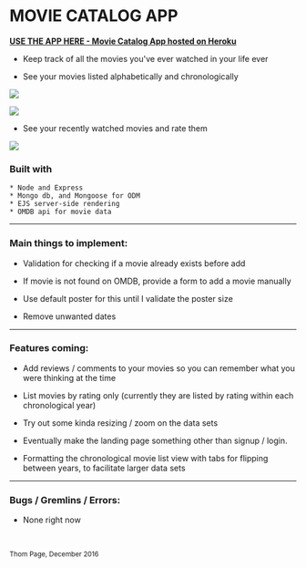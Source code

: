 # MOVIE CATALOG APP

[**USE THE APP HERE - Movie Catalog App hosted on Heroku**](https://movie-catalog-app.herokuapp.com)

* Keep track of all the movies you've ever watched in your life ever

* See your movies listed alphabetically and chronologically

![](https://i.imgur.com/nZjnEPB.png)

![](https://i.imgur.com/eYb9mUt.png)

* See your recently watched movies and rate them

![](https://i.imgur.com/p703gD0.png)




### Built with
	* Node and Express
	* Mongo db, and Mongoose for ODM
	* EJS server-side rendering
	* OMDB api for movie data

----
### Main things to implement:

* Validation for checking if a movie already exists before add

* If movie is not found on OMDB, provide a form to add a movie manually
 * Use default poster for this until I validate the poster size 

* Remove unwanted dates

----
### Features coming:

* Add reviews / comments to your movies so you can remember what you were thinking at the time

* List movies by rating only (currently they are listed by rating within each chronological year)

* Try out some kinda resizing / zoom on the data sets

* Eventually make the landing page something other than signup / login.

* Formatting the chronological movie list view with tabs for flipping between years, to facilitate larger data sets

----
### Bugs / Gremlins / Errors:

* None right now

<br>


<small>Thom Page, December 2016</small>
